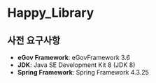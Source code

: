 # Happy_Library

## 사전 요구사항
- **eGov Framework**: eGovFramework 3.6
- **JDK**: Java SE Development Kit 8 (JDK 8)
- **Spring Framework**: Spring Framework 4.3.25
